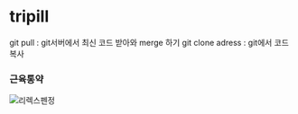 # tripill
git pull : git서버에서 최신 코드 받아와 merge 하기
git clone adress : git에서 코드 복사


### 근육통약
![리렉스펜정](https://user-images.githubusercontent.com/63271979/97138591-e720fa80-179b-11eb-8040-8e46bd5ba728.jpg)
